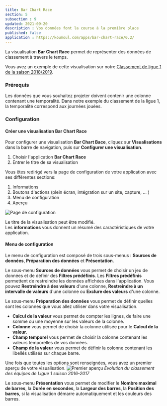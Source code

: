 ```yaml
---
title: Bar Chart Race
section: 5
subsection : 9
updated: 2021-09-20
description : Vos données font la course à la première place
published: false
application : https://koumoul.com/apps/bar-chart-race/0.2/
---
```

La visualisation **Bar Chart Race** permet de représenter des données de classement à travers le temps.

Vous avez un exemple de cette visualisation sur notre [Classement de ligue 1 de la saison 2018/2019](https://opendata.koumoul.com/reuses/classement-ligue-1-saison-1819).

### Prérequis

Les données que vous souhaitez projeter doivent contenir une colonne contenant une temporalité. Dans notre exemple du classement de la ligue 1, la temporalité correspond aux journées jouées.

### Configuration
#### Créer une visualisation Bar Chart Race

Pour configurer une visualisation **Bar Chart Bace**, cliquez sur **Visualisations** dans la barre de navigation, puis sur **Configurer une visualisation**.

1. Choisir l'application **Bar Chart Race**
2. Entrer le titre de sa visualisation

Vous êtes redirigé vers la page de configuration de votre application avec ses différentes sections:

1. Informations
2. Boutons d'actions (plein écran, intégration sur un site, capture, ... )
3. Menu de configuration
4. Aperçu

![Page de configuration](./images/user-guide/barchart-config.jpg)

Le titre de la visualisation peut être modifié.  
Les **informations** vous donnent un résumé des caractéristiques de votre application.  

#### Menu de configuration
Le menu de configuration est composé de trois sous-menus : **Sources de données**, **Préparation des données** et **Présentation**.

Le sous-menu **Sources de données** vous permet de choisir un jeu de données et de définir des **Filtres prédéfinis**. Les **Filtres prédéfinis** permettent de restreindre les données affichées dans l'application. Vous pouvez **Restreindre à des valeurs** d'une colonne,  **Restreindre à un intervalle de valeurs** d'une colonne ou **Exclure des valeurs** d'une colonne.

Le sous-menu **Préparation des données** vous permet de définir quelles sont les colonnes que vous allez utiliser dans votre visualisation.
* **Calcul de la valeur** vous permet de compter les lignes, de faire une somme ou une moyenne sur les valeurs de la colonne.
* **Colonne** vous permet de choisir la colonne utilisée pour le **Calcul de la valeur**.
* **Champ temporel** vous permet de choisir la colonne contenant les valeurs temporelles de vos données.
* **Champ de la valeur** vous permet de définir la colonne contenant les libellés utilisés sur chaque barre.

Une fois que toutes les options sont renseignées, vous avez un premier aperçu de votre visualisation.
![Premier aperçu](./images/user-guide/barchart-preparation.gif)
*Evolution du classement des équipes de Ligue 1 saison 2016-2017*

Le sous-menu **Présentation** vous permet de modifier le **Nombre maximal de barres**, la **Durée en secondes**, la **Largeur des barres**, la **Position des barres**, si la visualisation démarre automatiquement et les couleurs des barres.

